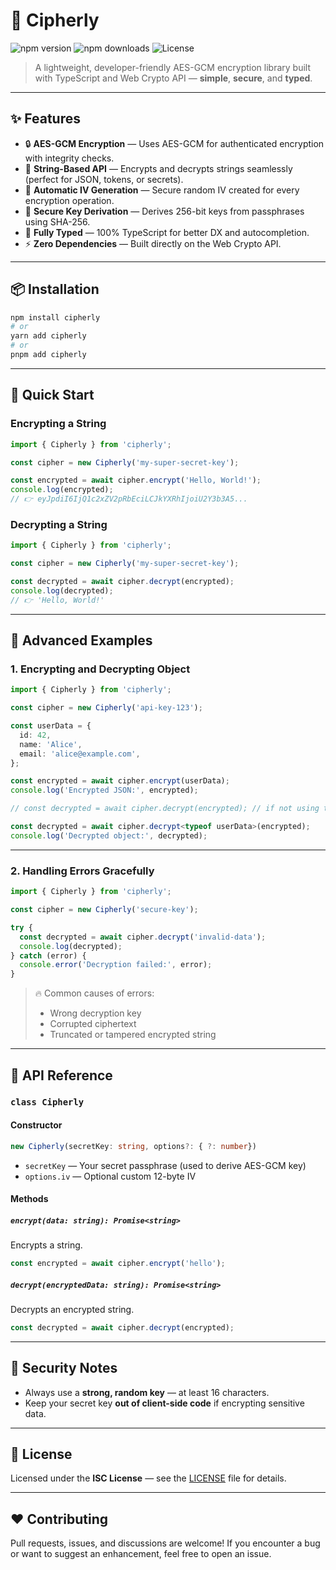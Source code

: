 # 🧩 Cipherly

![npm version](https://img.shields.io/npm/v/cipherly)
![npm downloads](https://img.shields.io/npm/dm/cipherly)
![License](https://img.shields.io/npm/l/cipherly)

> A lightweight, developer-friendly AES-GCM encryption library built with TypeScript and Web Crypto API — **simple**, **secure**, and **typed**.

---

## ✨ Features

* 🔒 **AES-GCM Encryption** — Uses AES-GCM for authenticated encryption with integrity checks.
* 🧠 **String-Based API** — Encrypts and decrypts strings seamlessly (perfect for JSON, tokens, or secrets).
* 🔁 **Automatic IV Generation** — Secure random IV created for every encryption operation.
* 🪪 **Secure Key Derivation** — Derives 256-bit keys from passphrases using SHA-256.
* 🧩 **Fully Typed** — 100% TypeScript for better DX and autocompletion.
* ⚡ **Zero Dependencies** — Built directly on the Web Crypto API.

---

## 📦 Installation

```bash
npm install cipherly
# or
yarn add cipherly
# or
pnpm add cipherly
```

---

## 🚀 Quick Start

### Encrypting a String

```typescript
import { Cipherly } from 'cipherly';

const cipher = new Cipherly('my-super-secret-key');

const encrypted = await cipher.encrypt('Hello, World!');
console.log(encrypted);
// 👉 eyJpdiI6IjQ1c2xZV2pRbEciLCJkYXRhIjoiU2Y3b3A5... 
```

### Decrypting a String

```typescript
import { Cipherly } from 'cipherly';

const cipher = new Cipherly('my-super-secret-key');

const decrypted = await cipher.decrypt(encrypted);
console.log(decrypted);
// 👉 'Hello, World!'
```

---

## 🧪 Advanced Examples

### 1. Encrypting and Decrypting Object

```typescript
import { Cipherly } from 'cipherly';

const cipher = new Cipherly('api-key-123');

const userData = {
  id: 42,
  name: 'Alice',
  email: 'alice@example.com',
};

const encrypted = await cipher.encrypt(userData);
console.log('Encrypted JSON:', encrypted);

// const decrypted = await cipher.decrypt(encrypted); // if not using typescript

const decrypted = await cipher.decrypt<typeof userData>(encrypted);
console.log('Decrypted object:', decrypted);
```


---

### 2. Handling Errors Gracefully

```typescript
import { Cipherly } from 'cipherly';

const cipher = new Cipherly('secure-key');

try {
  const decrypted = await cipher.decrypt('invalid-data');
  console.log(decrypted);
} catch (error) {
  console.error('Decryption failed:', error);
}
```

> 🔥 Common causes of errors:
>
> * Wrong decryption key
> * Corrupted ciphertext
> * Truncated or tampered encrypted string

---

## 🧰 API Reference

### `class Cipherly`

#### **Constructor**

```typescript
new Cipherly(secretKey: string, options?: { ?: number})
```

* `secretKey` — Your secret passphrase (used to derive AES-GCM key)
* `options.iv` — Optional custom 12-byte IV

#### **Methods**

##### `encrypt(data: string): Promise<string>`

Encrypts a string.

```typescript
const encrypted = await cipher.encrypt('hello');
```

##### `decrypt(encryptedData: string): Promise<string>`

Decrypts an encrypted string.

```typescript
const decrypted = await cipher.decrypt(encrypted);
```

---

## 🔐 Security Notes

* Always use a **strong, random key** — at least 16 characters.
* Keep your secret key **out of client-side code** if encrypting sensitive data.

---

## 🧾 License

Licensed under the **ISC License** — see the [LICENSE](LICENSE) file for details.

---

## ❤️ Contributing

Pull requests, issues, and discussions are welcome!
If you encounter a bug or want to suggest an enhancement, feel free to open an issue.

